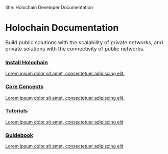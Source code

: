 title: Holochain Developer Documentation

# Holochain Documentation

<span style="font-size: 1rem;">Build public solutions with the scalability of private networks, and private solutions with the connectivity of public networks.</span>

<div class="h-tile-container">
	<div class="h-tile tile-install">
		<a href="/install/">
			<h3>Install Holochain</h3>
			<p>Lorem ipsum dolor sit amet, consectetuer adipiscing elit.</p>
		</a>
	</div>
	<div class="h-tile tile-concepts">
		<a href="/concepts/introduction">
			<h3>Core Concepts</h3>
			<p>Lorem ipsum dolor sit amet, consectetuer adipiscing elit.</p>
		</a>
	</div>
	<div class="h-tile tile-tutorials">
		<a href="/tutorials/coreconcepts/hello_holo">
			<h3>Tutorials</h3>
			<p>Lorem ipsum dolor sit amet, consectetuer adipiscing elit</p>
		</a>
	</div>
	<div class="h-tile tile-guidebook">
		<a href="/guide/welcome">
			<h3>Guidebook</h3>
			<p>Lorem ipsum dolor sit amet, consectetuer adipiscing elit</p>
		</a>
	</div>
</div>